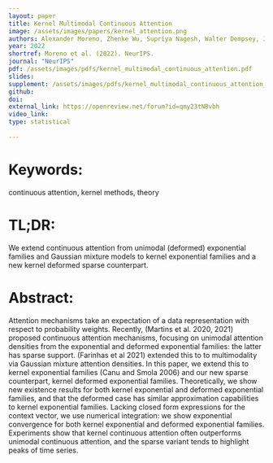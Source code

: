 ```yaml
---
layout: paper
title: Kernel Multimodal Continuous Attention
image: /assets/images/papers/kernel_attention.png
authors: Alexander Moreno, Zhenke Wu, Supriya Nagesh, Walter Dempsey, James Rehg
year: 2022
shortref: Moreno et al. (2022). NeurIPS. 
journal: "NeurIPS"
pdf: /assets/images/pdfs/kernel_multimodal_continuous_attention.pdf
slides: 
supplement: /assets/images/pdfs/kernel_multimodal_continuous_attention_supp.pdf
github: 
doi: 
external_link: https://openreview.net/forum?id=qmy23tNBvbh
video_link: 
type: statistical
 
---
```


# Keywords: 

continuous attention, kernel methods, theory

# TL;DR: 

We extend continuous attention from unimodal (deformed) exponential families and Gaussian mixture models to kernel exponential families and a new kernel deformed sparse counterpart.

# Abstract: 

Attention mechanisms take an expectation of a data representation with respect to probability weights. Recently, (Martins et al. 2020, 2021) proposed continuous attention mechanisms, focusing on unimodal attention densities from the exponential and deformed exponential families: the latter has sparse support. (Farinhas et al 2021) extended this to to multimodality via Gaussian mixture attention densities. In this paper, we extend this to kernel exponential families (Canu and Smola 2006) and our new sparse counterpart, kernel deformed exponential families. Theoretically, we show new existence results for both kernel exponential and deformed exponential families, and that the deformed case has similar approximation capabilities to kernel exponential families. Lacking closed form expressions for the context vector, we use numerical integration: we show exponential convergence for both kernel exponential and deformed exponential families. Experiments show that kernel continuous attention often outperforms unimodal continuous attention, and the sparse variant tends to highlight peaks of time series.